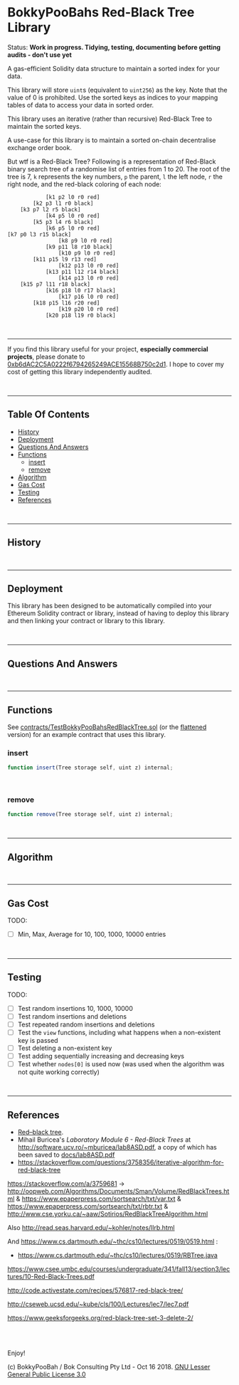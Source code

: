# BokkyPooBahs Red-Black Tree Library

Status: **Work in progress. Tidying, testing, documenting before getting audits - don't use yet**

A gas-efficient Solidity data structure to maintain a sorted index for your data.

This library will store `uint`s (equivalent to `uint256`) as the key. Note that the value of 0 is prohibited. Use the sorted keys as indices to your mapping tables of data to access your data in sorted order.

This library uses an iterative (rather than recursive) Red-Black Tree to maintain the sorted keys.

A use-case for this library is to maintain a sorted on-chain decentralise exchange order book.

But wtf is a Red-Black Tree? Following is a representation of Red-Black binary search tree of a randomise list of entries from 1 to 20. The root of the tree is 7, `k` represents the key numbers, `p` the parent, `l` the left node, `r` the right node, and the red-black coloring of each node:

```
            [k1 p2 l0 r0 red]
        [k2 p3 l1 r0 black]
    [k3 p7 l2 r5 black]
            [k4 p5 l0 r0 red]
        [k5 p3 l4 r6 black]
            [k6 p5 l0 r0 red]
[k7 p0 l3 r15 black]
                [k8 p9 l0 r0 red]
            [k9 p11 l8 r10 black]
                [k10 p9 l0 r0 red]
        [k11 p15 l9 r13 red]
                [k12 p13 l0 r0 red]
            [k13 p11 l12 r14 black]
                [k14 p13 l0 r0 red]
    [k15 p7 l11 r18 black]
            [k16 p18 l0 r17 black]
                [k17 p16 l0 r0 red]
        [k18 p15 l16 r20 red]
                [k19 p20 l0 r0 red]
            [k20 p18 l19 r0 black]
```

<br />

<hr />

If you find this library useful for your project, **especially commercial projects**, please donate to [0xb6dAC2C5A0222f6794265249ACE15568B750c2d1](https://etherscan.io/address/0xb6dAC2C5A0222f6794265249ACE15568B750c2d1). I hope to cover my cost of getting this library independently audited.


<br />

<hr />

## Table Of Contents

* [History](#history)
* [Deployment](#deployment)
* [Questions And Answers](#questions-and-answers)
* [Functions](#functions)
  * [insert](#insert)
  * [remove](#remove)
* [Algorithm](#algorithm)
* [Gas Cost](#gas-cost)
* [Testing](#testing)
* [References](#references)

<br />

<hr />

## History

<br />

<hr />

## Deployment

This library has been designed to be automatically compiled into your Ethereum Solidity contract or library, instead of having to deploy this library and then linking your contract or library to this library.

<br />

<hr />

## Questions And Answers

<br />

<hr />

## Functions

See [contracts/TestBokkyPooBahsRedBlackTree.sol](contracts/TestBokkyPooBahsRedBlackTree.sol) (or the [flattened](flattened/TestBokkyPooBahsRedBlackTree_flattened.sol) version) for an example contract that uses this library.

### insert

```javascript
function insert(Tree storage self, uint z) internal;
```

<br />

### remove

```javascript
function remove(Tree storage self, uint z) internal;
```

<br />

<hr />

## Algorithm

<br />

<hr />

## Gas Cost

TODO:

* [ ] Min, Max, Average for 10, 100, 1000, 10000 entries

<br />

<hr />

## Testing

TODO:

* [ ] Test random insertions 10, 1000, 10000
* [ ] Test random insertions and deletions
* [ ] Test repeated random insertions and deletions
* [ ] Test the `view` functions, including what happens when a non-existent key is passed
* [ ] Test deleting a non-existent key
* [ ] Test adding sequentially increasing and decreasing keys
* [ ] Test whether `nodes[0]` is used now (was used when the algorithm was not quite working correctly)

<br />

<hr />

## References

* [Red–black tree](https://en.wikipedia.org/wiki/Red%E2%80%93black_tree).
* Mihail Buricea's *Laboratory Module 6 - Red-Black Trees* at http://software.ucv.ro/~mburicea/lab8ASD.pdf, a copy of which has been saved to [docs/lab8ASD.pdf](docs/lab8ASD.pdf)
* https://stackoverflow.com/questions/3758356/iterative-algorithm-for-red-black-tree

https://stackoverflow.com/a/3759681
-> http://oopweb.com/Algorithms/Documents/Sman/Volume/RedBlackTrees.html
& https://www.epaperpress.com/sortsearch/txt/var.txt
& https://www.epaperpress.com/sortsearch/txt/rbtr.txt
& http://www.cse.yorku.ca/~aaw/Sotirios/RedBlackTreeAlgorithm.html

Also http://read.seas.harvard.edu/~kohler/notes/llrb.html

And https://www.cs.dartmouth.edu/~thc/cs10/lectures/0519/0519.html :
* https://www.cs.dartmouth.edu/~thc/cs10/lectures/0519/RBTree.java

https://www.csee.umbc.edu/courses/undergraduate/341/fall13/section3/lectures/10-Red-Black-Trees.pdf

http://code.activestate.com/recipes/576817-red-black-tree/

http://cseweb.ucsd.edu/~kube/cls/100/Lectures/lec7/lec7.pdf

https://www.geeksforgeeks.org/red-black-tree-set-3-delete-2/

<br />

<br />

Enjoy!

(c) BokkyPooBah / Bok Consulting Pty Ltd - Oct 16 2018. [GNU Lesser General Public License 3.0](https://www.gnu.org/licenses/lgpl-3.0.en.html)

